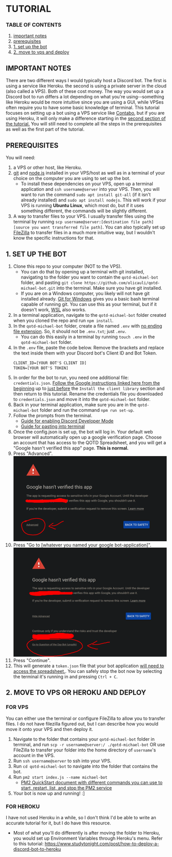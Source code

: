 # TUTORIAL

### TABLE OF CONTENTS
1. [important notes](#important-notes)
2. [prerequisites](#prerequisites)
3. [1. set up the bot](#1-set-up-the-bot)
4. [2. move to vps and deploy](#2-move-to-vps-or-heroku-and-deploy)

## IMPORTANT NOTES
There are two different ways I would typically host a Discord bot. The first is using a service like Heroku. the second is using a private server in the cloud (also called a VPS). Both of these cost money. The way you would set up a Discord bot to run differs a lot depending on what you're using--something like Heroku would be more intuitive since you are using a GUI, while VPSes often require you to have some basic knowledge of terminal. This tutorial focuses on setting up a bot using a VPS service like [Contabo](https://contabo.com/en), but if you are using Heroku, it will only make a difference starting in the <u>second section of the tutorial.</u> You will still need to complete all the steps in the prerequisites as well as the first part of the tutorial.



## PREREQUISITES
You will need:
1. a VPS or other host, like Heroku.
2. [git](https://git-scm.com/book/en/v2/Getting-Started-Installing-Git) and [node.js](https://nodejs.org/en) installed in your VPS/host as well as in a terminal of your choice on the computer you are using to set up the bot.
    - To install these dependencies on your VPS, open up a terminal application and `ssh username@server` into your VPS. Then, you will want to run the command `sudo apt install git-all` (if it isn't already installed) and `sudo apt install nodejs`. This will work if your VPS is running **Ubuntu Linux**, which most do, but if it uses something different, the commands will be slightly different.
3. A way to transfer files to your VPS. I usually transfer files using the terminal by running `scp username@server:[destination file path] [source you want transferred file path]`. You can also typically set up [FileZilla](https://filezilla-project.org/) to transfer files in a much more intuitive way, but I wouldn't know the specific instructions for that.

## 1. SET UP THE BOT
1. Clone this repo to your computer (NOT to the VPS). 
    - You can do that by opening up a terminal with git installed, navigating to the folder you want to contain the `qotd-michael-bot` folder, and pasting `git clone https://github.com/olicauli/qotd-michael-bot.git` into the terminal. Make sure you have git installed.
    - If you are on a Windows computer, you likely will not have git installed already. [Git for Windows](https://gitforwindows.org/) gives you a basic bash terminal capable of running git. You can use this as your terminal, but if it doesn't work, [WSL](https://learn.microsoft.com/en-us/windows/wsl/install) also works.
2. In a terminal application, navigate to the `qotd-michael-bot` folder created when you cloned the repo and run `npm install`.
3. In the `qotd-michael-bot` folder, create a file named `.env` with <u>no ending file extension</u>. So, it should not be `.env.txt`; just `.env`.
    - You can do this easily in a terminal by running `touch .env` in the `qotd-michael-bot` folder.
3. In the `.env` file, paste the code below. Remove the brackets and replace the text inside them with your Discord bot's Client ID and Bot Token.
    ```
    CLIENT_ID=[YOUR BOT'S CLIENT ID]
    TOKEN=[YOUR BOT'S TOKEN]
    ```
4. In order for the bot to run, you need one additional file: `credentials.json`. [Follow the Google instructions linked here from the beginning](https://developers.google.com/sheets/api/quickstart/nodejs) up to <u>just before</u> the `Install the client library` section and then return to this tutorial. Rename the credentials file you downloaded to `credentials.json` and move it into the `qotd-michael-bot` folder.
5. Back in your terminal application, make sure you are in the `qotd-michael-bot` folder and run the command `npm run set-up`.
6. Follow the prompts from the terminal.
    - [Guide for enabling Discord Developer Mode](https://www.howtogeek.com/714348/how-to-enable-or-disable-developer-mode-on-discord/)
    - [Guide for pasting into terminal](https://itsfoss.com/copy-paste-linux-terminal/)
7. Once the config.json is set up, the bot will log in. Your default web browser will automatically open up a google verification page. Choose an account that has access to the QOTD Spreadsheet, and you will get a "Google hasn't verified this app" page. **This is normal.**
8. Press "Advanced".
    ![Setup Pic 1](./assets/setup_pic1.png)
9. Press "Go to [whatever you named your google bot-application]".
    ![Setup Pic 2](./assets/setup_pic2.png)
10. Press "Continue".
11. This will generate a `token.json` file that your bot application <u>will need to access the spreadsheet.</u>. You can safely stop the bot now by selecting the terminal it's running in and pressing `Ctrl + C`.

## 2. MOVE TO VPS OR HEROKU AND DEPLOY

### FOR VPS
You can either use the terminal or configure FileZilla to allow you to transfer files. I do not have filezilla figured out, but I can describe how you would move it onto your VPS and then deploy it.

1. Navigate to the folder that contains your `qotd-michael-bot` folder in terminal, and run `scp -r username@server:/ ./qotd-michael-bot` OR use FileZilla to transfer your folder into the home directory of `username`'s account in the VPS.
2. Run `ssh username@server` to ssh into your VPS.
3. Run `cd qotd-michael-bot` to navigate into the folder that contains the bot.
4. Run `pm2 start index.js --name michael-bot`
    - [PM2 QuickStart document with different commands you can use to start, restart, list, and stop the PM2 service](https://pm2.keymetrics.io/docs/usage/quick-start/)
5. Your bot is now up and running! :]

### FOR HEROKU
I have not used Heroku in a while, so I don't think I'd be able to write an accurate tutorial for it, but I do have this resource.
- Most of what you'll do differently is after moving the folder to Heroku, you would set up Environment Variables through Heroku's menu.
Refer to this tutorial: https://www.studytonight.com/post/how-to-deploy-a-discord-bot-to-heroku